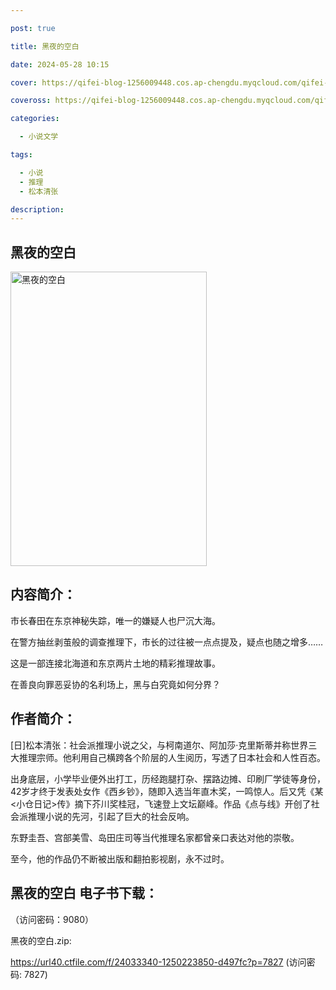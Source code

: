 ```yaml
---

post: true

title: 黑夜的空白

date: 2024-05-28 10:15

cover: https://qifei-blog-1256009448.cos.ap-chengdu.myqcloud.com/qifei-blog/65ee7a879f345e8d03c5c6d8.jpg

coveross: https://qifei-blog-1256009448.cos.ap-chengdu.myqcloud.com/qifei-blog/65ee7a879f345e8d03c5c6d8.jpg

categories:

  - 小说文学

tags:

  - 小说
  - 推理
  - 松本清张

description:
---
```


## 黑夜的空白
<img alt="黑夜的空白 " class="aligncenter loading" data-was-processed="true" decoding="async" fetchpriority="high" height="471" src="https://qifei-blog-1256009448.cos.ap-chengdu.myqcloud.com/qifei-blog/65ee7a879f345e8d03c5c6d8.jpg " style="cursor: zoom-in;" width="314"/>

## 内容简介：

市长春田在东京神秘失踪，唯一的嫌疑人也尸沉大海。

在警方抽丝剥茧般的调查推理下，市长的过往被一点点提及，疑点也随之增多……

这是一部连接北海道和东京两片土地的精彩推理故事。

在善良向罪恶妥协的名利场上，黑与白究竟如何分界？

## 作者简介：

[日]松本清张：社会派推理小说之父，与柯南道尔、阿加莎·克里斯蒂并称世界三大推理宗师。他利用自己横跨各个阶层的人生阅历，写透了日本社会和人性百态。

出身底层，小学毕业便外出打工，历经跑腿打杂、摆路边摊、印刷厂学徒等身份，42岁才终于发表处女作《西乡钞》，随即入选当年直木奖，一鸣惊人。后又凭《某&lt;小仓日记&gt;传》摘下芥川奖桂冠，飞速登上文坛巅峰。作品《点与线》开创了社会派推理小说的先河，引起了巨大的社会反响。

东野圭吾、宫部美雪、岛田庄司等当代推理名家都曾亲口表达对他的崇敬。

至今，他的作品仍不断被出版和翻拍影视剧，永不过时。

## 黑夜的空白 电子书下载：

 （访问密码：9080）

黑夜的空白.zip: 

https://url40.ctfile.com/f/24033340-1250223850-d497fc?p=7827 (访问密码: 7827)
